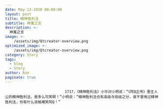 ```yaml
---
date: May-13-2020 00:00:00
layout: post
title: 精神胜利法
subtitle: 神寓之言
description: >-
  神寓之言
image: >-
    /assets/img/Qtcreator-overview.png
optimized_image: >-
    /assets/img/Qtcreator-overview.png
category: Story
tags:
  - blog
  - Story
author: Ron
paginate: true
---
```


							　　1717，《精神胜利法》小华对小明说：“《阿Q正传》里主人公的精神胜利法，是多么可笑啊！”小明说：“精神胜利法也有高级与低级之分，谁不曾用过精神胜利法，你有什么资格嘲笑阿Q！”
							
							
						